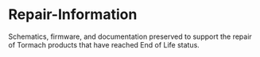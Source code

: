 # Repair-Information
Schematics, firmware, and documentation preserved to support the repair of Tormach products that have reached End of Life status.
